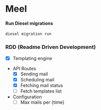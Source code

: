 # Meel

#### Run Diesel migrations

```bash
diesel migration run
```

### RDD (Readme Driven Development)

- [x] Templating engine
- API Routes
    - [x] Sending mail
    - [x] Scheduling mail
    - [x] Fetching mail status
    - [ ] Fetch templates list
- Configuration
    - [ ] Max mails per {time}